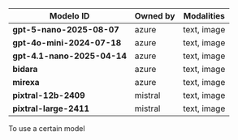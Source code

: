 | Modelo ID                   | Owned by | Modalities  |
| --------------------------- | -------- | ----------- |
| **gpt-5-nano-2025-08-07**   | azure    | text, image |
| **gpt-4o-mini-2024-07-18**  | azure    | text, image |
| **gpt-4.1-nano-2025-04-14** | azure    | text, image |
| **bidara**                  | azure    | text, image |
| **mirexa**                  | azure    | text, image |
| **pixtral-12b-2409**        | mistral  | text, image |
| **pixtral-large-2411**      | mistral  | text, image |

To use a certain model